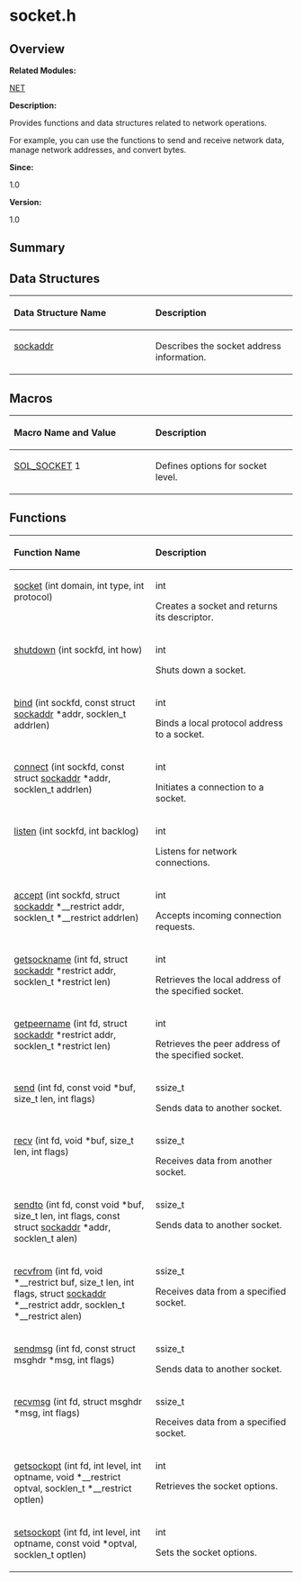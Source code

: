 # socket.h<a name="EN-US_TOPIC_0000001055387988"></a>

## **Overview**<a name="section2068004053084832"></a>

**Related Modules:**

[NET](net.md)

**Description:**

Provides functions and data structures related to network operations. 

For example, you can use the functions to send and receive network data, manage network addresses, and convert bytes.

**Since:**

1.0

**Version:**

1.0

## **Summary**<a name="section735216199084832"></a>

## Data Structures<a name="nested-classes"></a>

<a name="table1597840261084832"></a>
<table><thead align="left"><tr id="row1407315965084832"><th class="cellrowborder" valign="top" width="50%" id="mcps1.1.3.1.1"><p id="p1781259210084832"><a name="p1781259210084832"></a><a name="p1781259210084832"></a>Data Structure Name</p>
</th>
<th class="cellrowborder" valign="top" width="50%" id="mcps1.1.3.1.2"><p id="p63615027084832"><a name="p63615027084832"></a><a name="p63615027084832"></a>Description</p>
</th>
</tr>
</thead>
<tbody><tr id="row2139998295084832"><td class="cellrowborder" valign="top" width="50%" headers="mcps1.1.3.1.1 "><p id="p1082313746084832"><a name="p1082313746084832"></a><a name="p1082313746084832"></a><a href="sockaddr.md">sockaddr</a></p>
</td>
<td class="cellrowborder" valign="top" width="50%" headers="mcps1.1.3.1.2 "><p id="p1895224281084832"><a name="p1895224281084832"></a><a name="p1895224281084832"></a>Describes the socket address information. </p>
</td>
</tr>
</tbody>
</table>

## Macros<a name="define-members"></a>

<a name="table1013651425084832"></a>
<table><thead align="left"><tr id="row689646696084832"><th class="cellrowborder" valign="top" width="50%" id="mcps1.1.3.1.1"><p id="p423650521084832"><a name="p423650521084832"></a><a name="p423650521084832"></a>Macro Name and Value</p>
</th>
<th class="cellrowborder" valign="top" width="50%" id="mcps1.1.3.1.2"><p id="p288438517084832"><a name="p288438517084832"></a><a name="p288438517084832"></a>Description</p>
</th>
</tr>
</thead>
<tbody><tr id="row998051946084832"><td class="cellrowborder" valign="top" width="50%" headers="mcps1.1.3.1.1 "><p id="p1195339108084832"><a name="p1195339108084832"></a><a name="p1195339108084832"></a><a href="net.md#ga92d045f6ee2f343d6b28830a9fec082e">SOL_SOCKET</a>   1</p>
</td>
<td class="cellrowborder" valign="top" width="50%" headers="mcps1.1.3.1.2 "><p id="p1458778662084832"><a name="p1458778662084832"></a><a name="p1458778662084832"></a>Defines options for socket level. </p>
</td>
</tr>
</tbody>
</table>

## Functions<a name="func-members"></a>

<a name="table395948954084832"></a>
<table><thead align="left"><tr id="row2016863056084832"><th class="cellrowborder" valign="top" width="50%" id="mcps1.1.3.1.1"><p id="p298285043084832"><a name="p298285043084832"></a><a name="p298285043084832"></a>Function Name</p>
</th>
<th class="cellrowborder" valign="top" width="50%" id="mcps1.1.3.1.2"><p id="p1619085897084832"><a name="p1619085897084832"></a><a name="p1619085897084832"></a>Description</p>
</th>
</tr>
</thead>
<tbody><tr id="row532891113084832"><td class="cellrowborder" valign="top" width="50%" headers="mcps1.1.3.1.1 "><p id="p569882953084832"><a name="p569882953084832"></a><a name="p569882953084832"></a><a href="net.md#gaf4e0711877c45a41168ac677b0670ccd">socket</a> (int domain, int type, int protocol)</p>
</td>
<td class="cellrowborder" valign="top" width="50%" headers="mcps1.1.3.1.2 "><p id="p1948100992084832"><a name="p1948100992084832"></a><a name="p1948100992084832"></a>int </p>
<p id="p1569846028084832"><a name="p1569846028084832"></a><a name="p1569846028084832"></a>Creates a socket and returns its descriptor. </p>
</td>
</tr>
<tr id="row4587778084832"><td class="cellrowborder" valign="top" width="50%" headers="mcps1.1.3.1.1 "><p id="p1900719512084832"><a name="p1900719512084832"></a><a name="p1900719512084832"></a><a href="net.md#ga402425b8e1ceab40ac38a949babcf1aa">shutdown</a> (int sockfd, int how)</p>
</td>
<td class="cellrowborder" valign="top" width="50%" headers="mcps1.1.3.1.2 "><p id="p1823332696084832"><a name="p1823332696084832"></a><a name="p1823332696084832"></a>int </p>
<p id="p1183263832084832"><a name="p1183263832084832"></a><a name="p1183263832084832"></a>Shuts down a socket. </p>
</td>
</tr>
<tr id="row1467356061084832"><td class="cellrowborder" valign="top" width="50%" headers="mcps1.1.3.1.1 "><p id="p609964172084832"><a name="p609964172084832"></a><a name="p609964172084832"></a><a href="net.md#ga82199bcd81894331533a25f08e172480">bind</a> (int sockfd, const struct <a href="sockaddr.md">sockaddr</a> *addr, socklen_t addrlen)</p>
</td>
<td class="cellrowborder" valign="top" width="50%" headers="mcps1.1.3.1.2 "><p id="p1543620286084832"><a name="p1543620286084832"></a><a name="p1543620286084832"></a>int </p>
<p id="p1384300129084832"><a name="p1384300129084832"></a><a name="p1384300129084832"></a>Binds a local protocol address to a socket. </p>
</td>
</tr>
<tr id="row1885572499084832"><td class="cellrowborder" valign="top" width="50%" headers="mcps1.1.3.1.1 "><p id="p1520091483084832"><a name="p1520091483084832"></a><a name="p1520091483084832"></a><a href="net.md#gacdfd99b6c59c833776412fbb0c539efb">connect</a> (int sockfd, const struct <a href="sockaddr.md">sockaddr</a> *addr, socklen_t addrlen)</p>
</td>
<td class="cellrowborder" valign="top" width="50%" headers="mcps1.1.3.1.2 "><p id="p1436571837084832"><a name="p1436571837084832"></a><a name="p1436571837084832"></a>int </p>
<p id="p979096383084832"><a name="p979096383084832"></a><a name="p979096383084832"></a>Initiates a connection to a socket. </p>
</td>
</tr>
<tr id="row438787767084832"><td class="cellrowborder" valign="top" width="50%" headers="mcps1.1.3.1.1 "><p id="p575496306084832"><a name="p575496306084832"></a><a name="p575496306084832"></a><a href="net.md#ga5989c21d05cb17caba26cef496a7beea">listen</a> (int sockfd, int backlog)</p>
</td>
<td class="cellrowborder" valign="top" width="50%" headers="mcps1.1.3.1.2 "><p id="p983340708084832"><a name="p983340708084832"></a><a name="p983340708084832"></a>int </p>
<p id="p1099369125084832"><a name="p1099369125084832"></a><a name="p1099369125084832"></a>Listens for network connections. </p>
</td>
</tr>
<tr id="row722145567084832"><td class="cellrowborder" valign="top" width="50%" headers="mcps1.1.3.1.1 "><p id="p1194279431084832"><a name="p1194279431084832"></a><a name="p1194279431084832"></a><a href="net.md#ga0807af5ac9dfc2a63624e8c3e0ae95ef">accept</a> (int sockfd, struct <a href="sockaddr.md">sockaddr</a> *__restrict addr, socklen_t *__restrict addrlen)</p>
</td>
<td class="cellrowborder" valign="top" width="50%" headers="mcps1.1.3.1.2 "><p id="p1547262534084832"><a name="p1547262534084832"></a><a name="p1547262534084832"></a>int </p>
<p id="p1539022510084832"><a name="p1539022510084832"></a><a name="p1539022510084832"></a>Accepts incoming connection requests. </p>
</td>
</tr>
<tr id="row1140525635084832"><td class="cellrowborder" valign="top" width="50%" headers="mcps1.1.3.1.1 "><p id="p1721363619084832"><a name="p1721363619084832"></a><a name="p1721363619084832"></a><a href="net.md#ga62577da7dba23abb9c99cf5c2800ab24">getsockname</a> (int fd, struct <a href="sockaddr.md">sockaddr</a> *restrict addr, socklen_t *restrict len)</p>
</td>
<td class="cellrowborder" valign="top" width="50%" headers="mcps1.1.3.1.2 "><p id="p1495950333084832"><a name="p1495950333084832"></a><a name="p1495950333084832"></a>int </p>
<p id="p320174763084832"><a name="p320174763084832"></a><a name="p320174763084832"></a>Retrieves the local address of the specified socket. </p>
</td>
</tr>
<tr id="row1247975347084832"><td class="cellrowborder" valign="top" width="50%" headers="mcps1.1.3.1.1 "><p id="p558179477084832"><a name="p558179477084832"></a><a name="p558179477084832"></a><a href="net.md#ga13d77555ad4ed62dfef0ce32dd16755c">getpeername</a> (int fd, struct <a href="sockaddr.md">sockaddr</a> *restrict addr, socklen_t *restrict len)</p>
</td>
<td class="cellrowborder" valign="top" width="50%" headers="mcps1.1.3.1.2 "><p id="p1041220186084832"><a name="p1041220186084832"></a><a name="p1041220186084832"></a>int </p>
<p id="p597691030084832"><a name="p597691030084832"></a><a name="p597691030084832"></a>Retrieves the peer address of the specified socket. </p>
</td>
</tr>
<tr id="row392969641084832"><td class="cellrowborder" valign="top" width="50%" headers="mcps1.1.3.1.1 "><p id="p286330310084832"><a name="p286330310084832"></a><a name="p286330310084832"></a><a href="net.md#ga4053f5c8e26fd490ef54e2a0abf5c89f">send</a> (int fd, const void *buf, size_t len, int flags)</p>
</td>
<td class="cellrowborder" valign="top" width="50%" headers="mcps1.1.3.1.2 "><p id="p414569668084832"><a name="p414569668084832"></a><a name="p414569668084832"></a>ssize_t </p>
<p id="p1171072615084832"><a name="p1171072615084832"></a><a name="p1171072615084832"></a>Sends data to another socket. </p>
</td>
</tr>
<tr id="row1951747278084832"><td class="cellrowborder" valign="top" width="50%" headers="mcps1.1.3.1.1 "><p id="p729363610084832"><a name="p729363610084832"></a><a name="p729363610084832"></a><a href="net.md#ga5d049263cd0e3206b93530e68dfd7403">recv</a> (int fd, void *buf, size_t len, int flags)</p>
</td>
<td class="cellrowborder" valign="top" width="50%" headers="mcps1.1.3.1.2 "><p id="p2055755307084832"><a name="p2055755307084832"></a><a name="p2055755307084832"></a>ssize_t </p>
<p id="p811144429084832"><a name="p811144429084832"></a><a name="p811144429084832"></a>Receives data from another socket. </p>
</td>
</tr>
<tr id="row471728904084832"><td class="cellrowborder" valign="top" width="50%" headers="mcps1.1.3.1.1 "><p id="p133423063084832"><a name="p133423063084832"></a><a name="p133423063084832"></a><a href="net.md#ga2587b27d2c6014c6b568a974655f41c5">sendto</a> (int fd, const void *buf, size_t len, int flags, const struct <a href="sockaddr.md">sockaddr</a> *addr, socklen_t alen)</p>
</td>
<td class="cellrowborder" valign="top" width="50%" headers="mcps1.1.3.1.2 "><p id="p2118340887084832"><a name="p2118340887084832"></a><a name="p2118340887084832"></a>ssize_t </p>
<p id="p983125943084832"><a name="p983125943084832"></a><a name="p983125943084832"></a>Sends data to another socket. </p>
</td>
</tr>
<tr id="row1019030381084832"><td class="cellrowborder" valign="top" width="50%" headers="mcps1.1.3.1.1 "><p id="p609989964084832"><a name="p609989964084832"></a><a name="p609989964084832"></a><a href="net.md#ga3089d3ee59e26bd4def3ef870175540e">recvfrom</a> (int fd, void *__restrict buf, size_t len, int flags, struct <a href="sockaddr.md">sockaddr</a> *__restrict addr, socklen_t *__restrict alen)</p>
</td>
<td class="cellrowborder" valign="top" width="50%" headers="mcps1.1.3.1.2 "><p id="p420927847084832"><a name="p420927847084832"></a><a name="p420927847084832"></a>ssize_t </p>
<p id="p886051972084832"><a name="p886051972084832"></a><a name="p886051972084832"></a>Receives data from a specified socket. </p>
</td>
</tr>
<tr id="row1621619633084832"><td class="cellrowborder" valign="top" width="50%" headers="mcps1.1.3.1.1 "><p id="p550910765084832"><a name="p550910765084832"></a><a name="p550910765084832"></a><a href="net.md#ga70c97d3a1eab72cba4461d66a1778570">sendmsg</a> (int fd, const struct msghdr *msg, int flags)</p>
</td>
<td class="cellrowborder" valign="top" width="50%" headers="mcps1.1.3.1.2 "><p id="p1249000759084832"><a name="p1249000759084832"></a><a name="p1249000759084832"></a>ssize_t </p>
<p id="p654616588084832"><a name="p654616588084832"></a><a name="p654616588084832"></a>Sends data to another socket. </p>
</td>
</tr>
<tr id="row1710125652084832"><td class="cellrowborder" valign="top" width="50%" headers="mcps1.1.3.1.1 "><p id="p1890060357084832"><a name="p1890060357084832"></a><a name="p1890060357084832"></a><a href="net.md#gaaba92f19a31c01b93e3391671a8b3dd5">recvmsg</a> (int fd, struct msghdr *msg, int flags)</p>
</td>
<td class="cellrowborder" valign="top" width="50%" headers="mcps1.1.3.1.2 "><p id="p808689665084832"><a name="p808689665084832"></a><a name="p808689665084832"></a>ssize_t </p>
<p id="p1145288334084832"><a name="p1145288334084832"></a><a name="p1145288334084832"></a>Receives data from a specified socket. </p>
</td>
</tr>
<tr id="row354455595084832"><td class="cellrowborder" valign="top" width="50%" headers="mcps1.1.3.1.1 "><p id="p1923970899084832"><a name="p1923970899084832"></a><a name="p1923970899084832"></a><a href="net.md#gacfcf672e255123afb75ed4d326257073">getsockopt</a> (int fd, int level, int optname, void *__restrict optval, socklen_t *__restrict optlen)</p>
</td>
<td class="cellrowborder" valign="top" width="50%" headers="mcps1.1.3.1.2 "><p id="p1106001175084832"><a name="p1106001175084832"></a><a name="p1106001175084832"></a>int </p>
<p id="p940061834084832"><a name="p940061834084832"></a><a name="p940061834084832"></a>Retrieves the socket options. </p>
</td>
</tr>
<tr id="row1608808159084832"><td class="cellrowborder" valign="top" width="50%" headers="mcps1.1.3.1.1 "><p id="p1327048091084832"><a name="p1327048091084832"></a><a name="p1327048091084832"></a><a href="net.md#ga81983de50d79d797b2ac0f0d0f28953f">setsockopt</a> (int fd, int level, int optname, const void *optval, socklen_t optlen)</p>
</td>
<td class="cellrowborder" valign="top" width="50%" headers="mcps1.1.3.1.2 "><p id="p142983490084832"><a name="p142983490084832"></a><a name="p142983490084832"></a>int </p>
<p id="p1502248886084832"><a name="p1502248886084832"></a><a name="p1502248886084832"></a>Sets the socket options. </p>
</td>
</tr>
</tbody>
</table>


